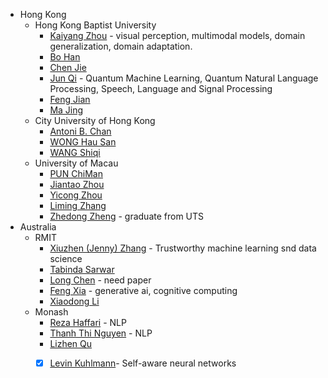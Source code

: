 
- Hong Kong
  - Hong Kong Baptist University
    - [Kaiyang Zhou](https://kaiyangzhou.github.io/) - visual perception, multimodal models, domain generalization, domain adaptation.
    - [Bo Han](https://bhanml.github.io/index.html)
    - [Chen Jie](https://jchenhkg.github.io/)
    - [Jun Qi](https://sites.google.com/site/uwjunqi/home?authuser=0) - Quantum Machine Learning, Quantum Natural Language Processing, Speech, Language and Signal Processing
    - [Feng Jian](https://www.comp.hkbu.edu.hk/v1/?page=profile&id=jfeng)
    - [Ma Jing](https://majingcuhk.github.io/)
  - City University of Hong Kong
    - [Antoni B. Chan](https://www.cs.cityu.edu.hk/~abchan/)
    - [WONG Hau San](https://scholars.cityu.edu.hk/en/persons/hau-san-wong(d4881758-8e9f-4218-b2b5-ad33ebb52a3c).html)
    - [WANG Shiqi](https://scholars.cityu.edu.hk/en/persons/shiqi-wang(78640ee3-78bd-4ec2-bb65-ccfc5cb44918).html)
  - University of Macau
    - [PUN ChiMan](https://www.cis.um.edu.mo/~cmpun/)
    - [Jiantao Zhou](https://www.fst.um.edu.mo/personal/jtzhou/)
    - [Yicong Zhou](https://www.fst.um.edu.mo/personal/yicongzhou/)
    - [Liming Zhang](https://www.fst.um.edu.mo/personal/lmzhang/)
    - [Zhedong Zheng](https://www.zdzheng.xyz/) - graduate from UTS
- Australia
  - RMIT
    - [Xiuzhen (Jenny) Zhang](http://www.xiuzhenzhang.org/) - Trustworthy machine learning snd data science
    - [Tabinda Sarwar](https://www.rmit.edu.au/contact/staff-contacts/academic-staff/s/sarwar-dr-tabinda)
    - [Long Chen](https://zjuchenlong.github.io/) - need paper
    - [Feng Xia](https://www.xia.ai/) - generative ai, cognitive computing
    - [Xiaodong Li](https://titan.csit.rmit.edu.au/~e46507/index.php)
  - Monash
    - [Reza Haffari](https://supervisorconnect.it.monash.edu/supervisors/reza-haffari) - NLP
    - [Thanh Thi Nguyen](https://sites.google.com/view/thanh-thi-nguyen/home?authuser=0https://sites.google.com/view/thanh-thi-nguyen/home?authuser=0) - NLP
    - [Lizhen Qu](https://supervisorconnect.it.monash.edu/supervisors/lizhen-qu)
    - [x] [Levin Kuhlmann](http://levinkuhlmann.byethost3.com/)- Self-aware neural networks

